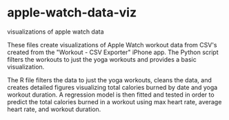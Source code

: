 # apple-watch-data-viz
visualizations of apple watch data

These files create visualizations of Apple Watch workout data from CSV's created from the "Workout - CSV Exporter" iPhone app.
The Python script filters the workouts to just the yoga workouts and provides a basic visualization.

The R file filters the data to just the yoga workouts, cleans the data, and creates detailed figures visualizing total calories burned by date and yoga workout duration. A regression model is then fitted and tested in order to predict the total calories burned in a workout using max heart rate, average heart rate, and workout duration. 
